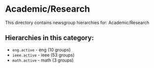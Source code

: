 # Academic/Research

This directory contains newsgroup hierarchies for: Academic/Research

## Hierarchies in this category:

- `eng.active` - eng (10 groups)
- `ieee.active` - ieee (53 groups)
- `math.active` - math (3 groups)

